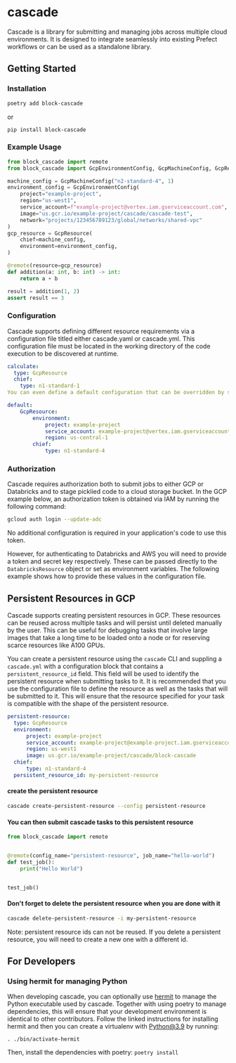 # cascade

Cascade is a library for submitting and managing jobs across multiple cloud environments. It is designed to integrate seamlessly into existing Prefect workflows or can be used as a standalone library.

## Getting Started

### Installation
  
  ```bash 
  poetry add block-cascade
  ```
or 
```
pip install block-cascade
```

### Example Usage

```python
from block_cascade import remote
from block_cascade import GcpEnvironmentConfig, GcpMachineConfig, GcpResource

machine_config = GcpMachineConfig("n2-standard-4", 1)
environment_config = GcpEnvironmentConfig(
    project="example-project",
    region="us-west1",
    service_account=f"example-project@vertex.iam.gserviceaccount.com",
    image="us.gcr.io/example-project/cascade/cascade-test",
    network="projects/123456789123/global/networks/shared-vpc"
)
gcp_resource = GcpResource(
    chief=machine_config,
    environment=environment_config,
)

@remote(resource=gcp_resource)
def addition(a: int, b: int) -> int:
    return a + b

result = addition(1, 2)
assert result == 3
```

### Configuration
Cascade supports defining different resource requirements via a configuration file titled either cascade.yaml or cascade.yml. This configuration file must be located in the working directory of the code execution to be discovered at runtime.

```yaml
calculate:
  type: GcpResource
  chief:
    type: n1-standard-1
You can even define a default configuration that can be overridden by specific tasks to eliminate redundant definitions.

default:
    GcpResource:
        environment:
            project: example-project
            service_account: example-project@vertex.iam.gserviceaccount.com
            region: us-central-1
        chief:
            type: n1-standard-4
```

### Authorization
Cascade requires authorization both to submit jobs to either GCP or Databricks and to stage picklied code to a cloud storage bucket. In the GCP example below, an authorization token is obtained via IAM by running the following command:

```bash
gcloud auth login --update-adc
```
No additional configuration is required in your application's code to use this token.

However, for authenticating to Databricks and AWS you will need to provide a token and secret key respectively. These can be passed directly to the `DatabricksResource` object or set as environment variables. The following example shows how to provide these values in the configuration file.

## Persistent Resources in GCP
Cascade supports creating persistent resources in GCP. These resources can be reused across multiple tasks and will persist until deleted manually by the user. This can be useful for debugging tasks that involve large images that take a long time to be loaded onto a node or for reserving scarce resources like A100 GPUs.

You can create a persistent resource using the `cascade` CLI and suppling a `cascade.yml` with a configuration block that contains a `persistent_resource_id` field. This field will be used to identify the persistent resource when submitting tasks to it. It is recommended that you use the configuration file to define the resource as well as the tasks that will be submitted to it. This will ensure that the resource specified for your task is compatible with the shape of the persistent resource. 

```yaml
persistent-resource:
  type: GcpResource
  environment:
      project: example-project
      service_account: example-project@example-project.iam.gserviceaccount.com
      region: us-west1
      image: us.gcr.io/example-project/cascade/block-cascade
  chief:
      type: n1-standard-4
  persistent_resource_id: my-persistent-resource
```

#### create the persistent resource
```bash
cascade create-persistent-resource --config persistent-resource
```

#### You can then submit cascade tasks to this persistent resource
```python
from block_cascade import remote


@remote(config_name="persistent-resource", job_name="hello-world")
def test_job():
    print("Hello World")


test_job()

```

#### Don't forget to delete the persistent resource when you are done with it
```bash 
cascade delete-persistent-resource -i my-persistent-resource
```
Note: persistent resource ids can not be reused. If you delete a persistent resource, you will need to create a new one with a different id.


## For Developers

### Using hermit for managing Python
When developing cascade, you can optionally use [hermit](https://cashapp.github.io/hermit/usage/get-started/) to manage the Python executable used by cascade. Together with using poetry to manage dependencies, this will ensure that your development environment is identical to other contributors. Follow the linked instructions for installing hermit and then you can create a virtualenv with Python@3.9 by running:

`. ./bin/activate-hermit`

Then, install the dependencies with poetry:
`poetry install`